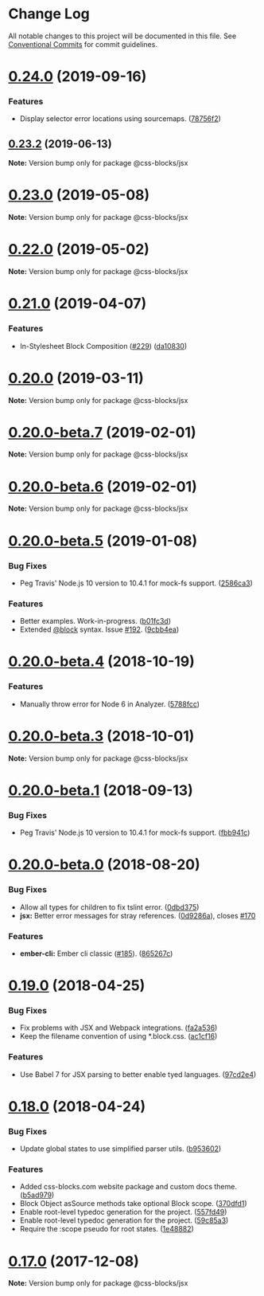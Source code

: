 # Change Log

All notable changes to this project will be documented in this file.
See [Conventional Commits](https://conventionalcommits.org) for commit guidelines.

# [0.24.0](https://github.com/linkedin/css-blocks/tree/master/packages/%40css-blocks/jsx/compare/v0.23.2...v0.24.0) (2019-09-16)


### Features

* Display selector error locations using sourcemaps. ([78756f2](https://github.com/linkedin/css-blocks/tree/master/packages/%40css-blocks/jsx/commit/78756f2))





<a name="0.23.2"></a>
## [0.23.2](https://github.com/linkedin/css-blocks/tree/master/packages/%40css-blocks/jsx/compare/v0.23.1...v0.23.2) (2019-06-13)

**Note:** Version bump only for package @css-blocks/jsx





<a name="0.23.0"></a>
# [0.23.0](https://github.com/linkedin/css-blocks/tree/master/packages/%40css-blocks/jsx/compare/v0.22.0...v0.23.0) (2019-05-08)

**Note:** Version bump only for package @css-blocks/jsx





<a name="0.22.0"></a>
# [0.22.0](https://github.com/linkedin/css-blocks/tree/master/packages/%40css-blocks/jsx/compare/v0.21.0...v0.22.0) (2019-05-02)

**Note:** Version bump only for package @css-blocks/jsx





<a name="0.21.0"></a>
# [0.21.0](https://github.com/linkedin/css-blocks/tree/master/packages/%40css-blocks/jsx/compare/v0.20.0...v0.21.0) (2019-04-07)


### Features

* In-Stylesheet Block Composition ([#229](https://github.com/linkedin/css-blocks/tree/master/packages/%40css-blocks/jsx/issues/229)) ([da10830](https://github.com/linkedin/css-blocks/tree/master/packages/%40css-blocks/jsx/commit/da10830))





<a name="0.20.0"></a>
# [0.20.0](https://github.com/linkedin/css-blocks/tree/master/packages/%40css-blocks/jsx/compare/v0.20.0-beta.8...v0.20.0) (2019-03-11)

**Note:** Version bump only for package @css-blocks/jsx





<a name="0.20.0-beta.7"></a>
# [0.20.0-beta.7](https://github.com/linkedin/css-blocks/tree/master/packages/%40css-blocks/jsx/compare/v0.20.0-beta.5...v0.20.0-beta.7) (2019-02-01)

**Note:** Version bump only for package @css-blocks/jsx





<a name="0.20.0-beta.6"></a>
# [0.20.0-beta.6](https://github.com/linkedin/css-blocks/tree/master/packages/%40css-blocks/jsx/compare/v0.20.0-beta.5...v0.20.0-beta.6) (2019-02-01)

**Note:** Version bump only for package @css-blocks/jsx





<a name="0.20.0-beta.5"></a>
# [0.20.0-beta.5](https://github.com/linkedin/css-blocks/tree/master/packages/%40css-blocks/jsx/compare/v0.20.0-beta.4...v0.20.0-beta.5) (2019-01-08)


### Bug Fixes

* Peg Travis' Node.js 10 version to 10.4.1 for mock-fs support. ([2586ca3](https://github.com/linkedin/css-blocks/tree/master/packages/%40css-blocks/jsx/commit/2586ca3))


### Features

* Better examples. Work-in-progress. ([b01fc3d](https://github.com/linkedin/css-blocks/tree/master/packages/%40css-blocks/jsx/commit/b01fc3d))
* Extended [@block](https://github.com/block) syntax. Issue [#192](https://github.com/linkedin/css-blocks/tree/master/packages/%40css-blocks/jsx/issues/192). ([9cbb4ea](https://github.com/linkedin/css-blocks/tree/master/packages/%40css-blocks/jsx/commit/9cbb4ea))





<a name="0.20.0-beta.4"></a>
# [0.20.0-beta.4](https://github.com/linkedin/css-blocks/compare/v0.20.0-beta.3...v0.20.0-beta.4) (2018-10-19)


### Features

* Manually throw error for Node 6 in Analyzer. ([5788fcc](https://github.com/linkedin/css-blocks/commit/5788fcc))





<a name="0.20.0-beta.3"></a>
# [0.20.0-beta.3](https://github.com/linkedin/css-blocks/compare/v0.20.0-beta.2...v0.20.0-beta.3) (2018-10-01)

**Note:** Version bump only for package @css-blocks/jsx





<a name="0.20.0-beta.1"></a>
# [0.20.0-beta.1](https://github.com/linkedin/css-blocks/compare/v0.20.0-beta.0...v0.20.0-beta.1) (2018-09-13)


### Bug Fixes

* Peg Travis' Node.js 10 version to 10.4.1 for mock-fs support. ([fbb941c](https://github.com/linkedin/css-blocks/commit/fbb941c))





<a name="0.20.0-beta.0"></a>
# [0.20.0-beta.0](https://github.com/linkedin/css-blocks/compare/v0.19.0...v0.20.0-beta.0) (2018-08-20)


### Bug Fixes

* Allow all types for children to fix tslint error. ([0dbd375](https://github.com/linkedin/css-blocks/commit/0dbd375))
* **jsx:** Better error messages for stray references. ([0d9286a](https://github.com/linkedin/css-blocks/commit/0d9286a)), closes [#170](https://github.com/linkedin/css-blocks/issues/170)


### Features

* **ember-cli:** Ember cli classic ([#185](https://github.com/linkedin/css-blocks/issues/185)). ([865267c](https://github.com/linkedin/css-blocks/commit/865267c))





<a name="0.19.0"></a>
# [0.19.0](https://github.com/linkedin/css-blocks/compare/v0.18.0...v0.19.0) (2018-04-25)


### Bug Fixes

* Fix problems with JSX and Webpack integrations. ([fa2a536](https://github.com/linkedin/css-blocks/commit/fa2a536))
* Keep the filename convention of using *.block.css. ([ac1cf16](https://github.com/linkedin/css-blocks/commit/ac1cf16))


### Features

* Use Babel 7 for JSX parsing to better enable tyed languages. ([97cd2e4](https://github.com/linkedin/css-blocks/commit/97cd2e4))





<a name="0.18.0"></a>
# [0.18.0](https://github.com/linkedin/css-blocks/compare/0.15.1...0.18.0) (2018-04-24)


### Bug Fixes

* Update global states to use simplified parser utils. ([b953602](https://github.com/linkedin/css-blocks/commit/b953602))


### Features

* Added css-blocks.com website package and custom docs theme. ([b5ad979](https://github.com/linkedin/css-blocks/commit/b5ad979))
* Block Object asSource methods take optional Block scope. ([370dfd1](https://github.com/linkedin/css-blocks/commit/370dfd1))
* Enable root-level typedoc generation for the project. ([557fd49](https://github.com/linkedin/css-blocks/commit/557fd49))
* Enable root-level typedoc generation for the project. ([59c85a3](https://github.com/linkedin/css-blocks/commit/59c85a3))
* Require the :scope pseudo for root states. ([1e48882](https://github.com/linkedin/css-blocks/commit/1e48882))





<a name="0.17.0"></a>
# [0.17.0](https://github.com/linkedin/css-blocks/compare/0.15.1...0.17.0) (2017-12-08)




**Note:** Version bump only for package @css-blocks/jsx

